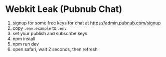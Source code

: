 # Webkit Leak (Pubnub Chat)

1. signup for some free keys for chat at https://admin.pubnub.com/signup
2. copy `.env.example` to `.env`
3. set your publish and subscribe keys
4. npm install
5. npm run dev
6. open safari, wait 2 seconds, then refresh